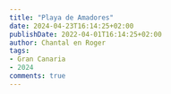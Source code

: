 ```yaml
---
title: "Playa de Amadores"
date: 2024-04-23T16:14:25+02:00
publishDate: 2022-04-01T16:14:25+02:00
author: Chantal en Roger
tags:
- Gran Canaria
- 2024
comments: true
---
```


